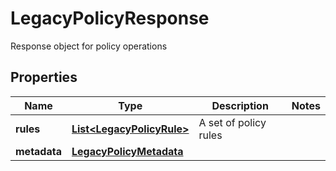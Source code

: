 

# LegacyPolicyResponse

Response object for policy operations

## Properties

| Name | Type | Description | Notes |
|------------ | ------------- | ------------- | -------------|
|**rules** | [**List&lt;LegacyPolicyRule&gt;**](LegacyPolicyRule.md) | A set of policy rules |  |
|**metadata** | [**LegacyPolicyMetadata**](LegacyPolicyMetadata.md) |  |  |



